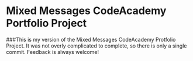 # Mixed Messages CodeAcademy Portfolio Project

###This is my version of the Mixed Messages CodeAcademy Protfolio Project. It was not overly complicated to complete, so there is only a single commit. Feedback is always welcome!
